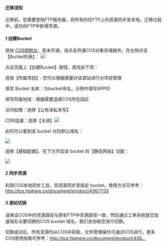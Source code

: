 #### 迁移须知

迁移前，您需要登陆FTP服务器，将所有的在FTP上的资源同步至本地。迁移过程中，请勿向FTP中新增资源。

#### 1 创建Bucket

登陆 [COS控制台](http://console.tce.fsphere.cn/cos)，若未开通，请点击开通COS对象存储服务，在左侧点击【Bucket列表】：
![](https://mc.qcloudimg.com/static/img/b87d5d718cf5c7e8b6d93cd2acc78783/cos-1.png)

点击页面上【创建Bucket】按钮，填充如下项：

选择【所属项目】: 您可以根据需要对该源站进行分项目管理

填写 Bucket 名称：为bucket命名，示例中填写APPID

填写所属地域：根据需要选择COS所在园区

访问权限：选择【公有读私有写】

CDN加速：选择【关闭】![](https://mc.qcloudimg.com/static/img/e765dd971cb4a4ce2bae8d670e2a4e43/create_bucket.png)

此时可以看到该 bucket 对应默认域名：

![](https://mc.qcloudimg.com/static/img/448abcbf4f9f0ec86dac6449d7fbc184/domain-name.png)

选择【基础配置】，在下方开启该 bucket 的【静态网站】功能：

![](https://mc.qcloudimg.com/static/img/e7d6f2f605c3504efa713b2997f0f347/open_static_web.png)



#### 2  同步资源

利用COS本地同步工具，将资源同步至指定 bucket，使用方式可参考：
http://tce.fsphere.cn/document/product/436/7133



#### 3 源站切换

请保证COS中的资源路径与原有FTP中资源路径一致，然后通过工单系统提交加速域名与要切换的COS bucket 域名，我们会协助您进行切换。

切换成功后，所有资源均从COS中获取，文件管理操作可通过COS进行，更多COS使用指南可参考：http://tce.fsphere.cn/document/product/436。

